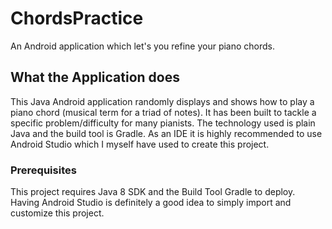 # ChordsPractice
An Android application which let's you refine your piano chords.

## What the Application does

This Java Android application randomly displays and shows how to play a piano chord (musical term for a triad of notes). It has been built to tackle a specific problem/difficulty for many pianists. The technology used is plain Java and the build tool is Gradle. As an IDE it is highly recommended to use Android Studio which I myself have used to create this project.


### Prerequisites
This project requires Java 8 SDK and the Build Tool Gradle to deploy.
Having Android Studio is definitely a good idea to simply import and customize this project.
